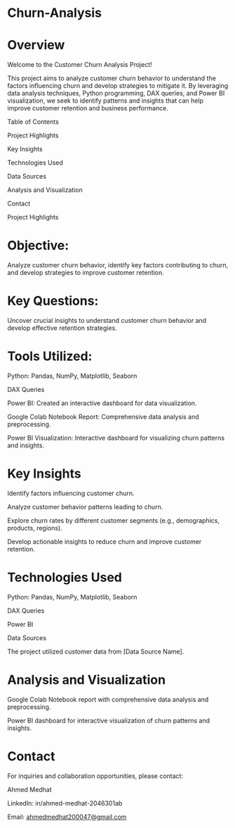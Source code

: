 # Churn-Analysis

# Overview

Welcome to the Customer Churn Analysis Project!

This project aims to analyze customer churn behavior to understand the factors influencing churn and develop strategies to mitigate it. By leveraging data analysis techniques, Python programming, DAX queries, and Power BI visualization, we seek to identify patterns and insights that can help improve customer retention and business performance.

Table of Contents

Project Highlights

Key Insights

Technologies Used

Data Sources

Analysis and Visualization

Contact

Project Highlights

# Objective:

Analyze customer churn behavior, identify key factors contributing to churn, and develop strategies to improve customer retention.

# Key Questions:

Uncover crucial insights to understand customer churn behavior and develop effective retention strategies.

# Tools Utilized:

Python: Pandas, NumPy, Matplotlib, Seaborn

DAX Queries

Power BI: Created an interactive dashboard for data visualization.

Google Colab Notebook Report: Comprehensive data analysis and preprocessing.

Power BI Visualization: Interactive dashboard for visualizing churn patterns and insights.

# Key Insights

Identify factors influencing customer churn.

Analyze customer behavior patterns leading to churn.

Explore churn rates by different customer segments (e.g., demographics, products, regions).

Develop actionable insights to reduce churn and improve customer retention.

# Technologies Used

Python: Pandas, NumPy, Matplotlib, Seaborn

DAX Queries

Power BI

Data Sources

The project utilized customer data from [Data Source Name].

# Analysis and Visualization

Google Colab Notebook report with comprehensive data analysis and preprocessing.

Power BI dashboard for interactive visualization of churn patterns and insights.

# Contact

For inquiries and collaboration opportunities, please contact:

Ahmed Medhat

LinkedIn: in/ahmed-medhat-2046301ab

Email: ahmedmedhat200047@gmail.com

